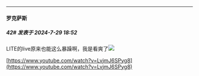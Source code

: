 ﻿
*****

####  罗克萨斯  
##### 42#       发表于 2024-7-29 18:52

LITE的live原来也能这么暴躁啊，我是看爽了<img src="https://static.saraba1st.com/image/smiley/face2017/243.gif" referrerpolicy="no-referrer">

[https://www.youtube.com/watch?v=LvjmJ6SPyg8](https://www.youtube.com/watch?v=LvjmJ6SPyg8)

